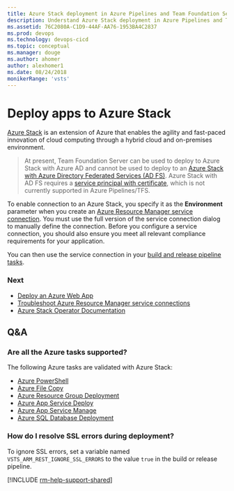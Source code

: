 ```yaml
---
title: Azure Stack deployment in Azure Pipelines and Team Foundation Server
description: Understand Azure Stack deployment in Azure Pipelines and Team Foundation Server (TFS)
ms.assetid: 76C2080A-C1D9-44AF-AA76-1953BA4C2837
ms.prod: devops
ms.technology: devops-cicd
ms.topic: conceptual
ms.manager: douge
ms.author: ahomer
author: alexhomer1
ms.date: 08/24/2018
monikerRange: 'vsts'
---
```


# Deploy apps to Azure Stack

[Azure Stack](https://azure.microsoft.com/overview/azure-stack/)
is an extension of Azure that enables the agility and fast-paced innovation of cloud computing
through a hybrid cloud and on-premises environment.

>At present, Team Foundation Server can be used to deploy to Azure Stack with Azure AD and cannot be used to deploy to
an [Azure Stack with Azure Directory Federated Services (AD FS)](/azure/azure-stack/azure-stack-identity-overview). Azure Stack with AD FS requires
a [service principal with certificate](/azure/azure-stack/azure-stack-create-service-principals#create-service-principal-for-ad-fs),
which is not currently supported in Azure Pipelines/TFS.

To enable connection to an Azure Stack, you specify it as the **Environment** parameter when you create an
[Azure Resource Manager service connection](../library/connect-to-azure.md).
You must use the full version of the service connection dialog to manually define the connection.
Before you configure a service connection, you should also ensure you meet all relevant compliance requirements for your application.

You can then use the service connection in your [build and release pipeline tasks](../tasks/index.md).

### Next

* [Deploy an Azure Web App](../apps/cd/deploy-webdeploy-webapps.md)
* [Troubleshoot Azure Resource Manager service connections](../release/azure-rm-endpoint.md)
* [Azure Stack Operator Documentation](/azure/azure-stack/)

## Q&A

### Are all the Azure tasks supported?

The following Azure tasks are validated with Azure Stack:

* [Azure PowerShell](https://github.com/Microsoft/vsts-tasks/tree/master/Tasks/AzurePowerShellV3)
* [Azure File Copy](https://visualstudio.microsoft.com/docs/build/steps/deploy/azure-file-copy)
* [Azure Resource Group Deployment](https://github.com/Microsoft/vsts-tasks/tree/master/Tasks/AzureResourceGroupDeploymentV2)
* [Azure App Service Deploy](https://github.com/Microsoft/vsts-tasks/tree/master/Tasks/AzureRmWebAppDeployment)
* [Azure App Service Manage](https://github.com/Microsoft/vsts-tasks/tree/master/Tasks/AzureAppServiceManage) 
* [Azure SQL Database Deployment](https://github.com/Microsoft/vsts-tasks/tree/master/Tasks/SqlAzureDacpacDeploymentV1)

### How do I resolve SSL errors during deployment?

To ignore SSL errors, set a variable named `VSTS_ARM_REST_IGNORE_SSL_ERRORS` to the value `true` in the build or release pipeline.

[!INCLUDE [rm-help-support-shared](../_shared/rm-help-support-shared.md)]

